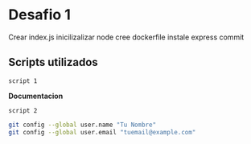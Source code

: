 # Desafio 1

Crear index.js
inicilizalizar node 
cree dockerfile
instale express
commit


## Scripts utilizados

```
script 1
```


**Documentacion**
```
script 2
```


```sh
git config --global user.name "Tu Nombre"
git config --global user.email "tuemail@example.com"
```